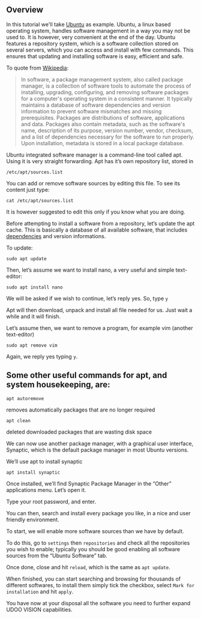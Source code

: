 ## Overview

In this tutorial we'll take [Ubuntu](https://www.ubuntu.com/) as example.
Ubuntu, a linux based operating system, handles software management in a way you may not be used to. It is however, very convenient at the end of the day. Ubuntu features a repository system, which is a software collection stored on several servers, which you can access and install with few commands.
This ensures that updating and installing software is easy, efficient and safe.

To quote from [Wikipedia](https://en.wikipedia.org/wiki/Package_manager):

> In software, a package management system, also called package manager, is a collection of software tools to automate the process of installing, upgrading, configuring, and removing software packages for a computer's operating system in a consistent manner. It typically maintains a database of software dependencies and version information to prevent software mismatches and missing prerequisites.
>Packages are distributions of software, applications and data. Packages also contain metadata, such as the software's name, description of its purpose, version number, vendor, checksum, and a list of dependencies necessary for the software to run properly. Upon installation, metadata is stored in a local package database.

Ubuntu integrated software manager is a command-line tool called apt. Using it is very straight forwarding. Apt has it’s own repository list, stored in

    /etc/apt/sources.list

You can add or remove software sources by editing this file. To see its content just type:

    cat /etc/apt/sources.list


It is however suggested to edit this only if you know what you are doing.

Before attempting to install a software from a repository, let’s update the apt cache. This is basically a database of all available software, that includes [dependencies](https://en.wikipedia.org/wiki/Coupling_(computer_programming)) and version informations.

To update:

    sudo apt update

Then, let’s assume we want to install nano, a very useful and simple text-editor:

    sudo apt install nano


We will be asked if we wish to continue, let’s reply yes. So, type `y`

Apt will then download, unpack and install all file needed for us. Just wait a while and it will finish.

Let’s assume then, we want to remove a program, for example vim (another text-editor)

    sudo apt remove vim


Again, we reply yes typing `y`.

## Some other useful commands for apt, and system housekeeping, are:

    apt autoremove

removes automatically packages that are no longer required

    apt clean


deleted downloaded packages that are wasting disk space

We can now use another package manager, with a graphical user interface, Synaptic, which is the default package manager in most Ubuntu versions.

We’ll use apt to install synaptic

    apt install synaptic


Once installed, we’ll find Synaptic Package Manager in the “Other” applications menu. Let’s open it.

Type your root password, and enter.

You can then, search and install every package you like, in a nice and user friendly environment.

To start, we will enable more software sources than we have by default.

To do this, go to `settings` then `repositories` and check all the repositories you wish to enable; typically you should be good enabling all software sources from the “Ubuntu Software” tab.

Once done, close and hit `reload`, which is the same as `apt update`.

When finished, you can start searching and browsing for thousands of different softwares, to install them simply tick the checkbox, select `Mark for installation` and hit `apply`.

You have now at your disposal all the software you need to further expand UDOO VISION capabilities.